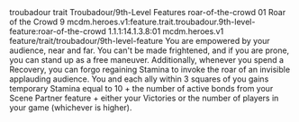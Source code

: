 <ability>
  <metadata>
    <class>troubadour</class>
    <feature_type>trait</feature_type>
    <file_dpath>Troubadour/9th-Level Features</file_dpath>
    <item_id>roar-of-the-crowd</item_id>
    <item_index>01</item_index>
    <item_name>Roar of the Crowd</item_name>
    <level>9</level>
    <scc>mcdm.heroes.v1:feature.trait.troubadour.9th-level-feature:roar-of-the-crowd</scc>
    <scdc>1.1.1:14.1.3.8:01</scdc>
    <source>mcdm.heroes.v1</source>
    <type>feature/trait/troubadour/9th-level-feature</type>
  </metadata>
  <effects>
    <effect type="mundane">You are empowered by your audience, near and far. You can&apos;t be made frightened, and if you are prone, you can stand up as a free maneuver.
Additionally, whenever you spend a Recovery, you can forgo regaining Stamina to invoke the roar of an invisible applauding audience. You and each ally within 3 squares of you gains temporary Stamina equal to 10 + the number of active bonds from your Scene Partner feature + either your Victories or the number of players in your game (whichever is higher).</effect>
  </effects>
</ability>
